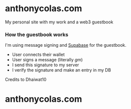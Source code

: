 # anthonycolas.com

My personal site with my work and a web3 guestbook

### How the guestbook works

I'm using message signing and [Supabase](https://supabase.com) for the guestbook.

- User connects their wallet
- User signs a message (literally _gm_)
- I send this signature to my server
- I verify the signature and make an entry in my DB

Credits to Dhaiwat10
# anthonycolas.com
